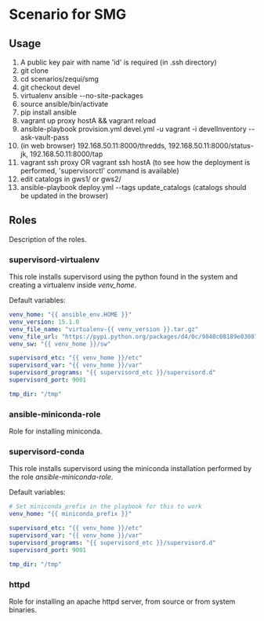 # Scenario for SMG

## Usage

1. A public key pair with name 'id' is required (in .ssh directory)
1. git clone
2. cd scenarios/zequi/smg
3. git checkout devel
3. virtualenv ansible --no-site-packages
4. source ansible/bin/activate
5. pip install ansible
6. vagrant up proxy hostA && vagrant reload
7. ansible-playbook provision.yml devel.yml -u vagrant -i develInventory --ask-vault-pass
8. (in web browser) 192.168.50.11:8000/thredds, 192.168.50.11:8000/status-jk, 192.168.50.11:8000/tap
9. vagrant ssh proxy OR vagrant ssh hostA (to see how the deployment is performed, 'supervisorctl' command is available)
10. edit catalogs in gws1/ or gws2/
11. ansible-playbook deploy.yml --tags update_catalogs (catalogs should be updated in the browser)

## Roles

Description of the roles.

### supervisord-virtualenv

This role installs supervisord using the python found in the system and creating a virtualenv inside *venv_home*.

Default variables:

```yaml
venv_home: "{{ ansible_env.HOME }}"
venv_version: 15.1.0
venv_file_name: "virtualenv-{{ venv_version }}.tar.gz"
venv_file_url: "https://pypi.python.org/packages/d4/0c/9840c08189e030873387a73b90ada981885010dd9aea134d6de30cd24cb8/virtualenv-{{ venv_version }}.tar.gz#md5=44e19f4134906fe2d75124427dc9b716"
venv_sw: "{{ venv_home }}/sw"

supervisord_etc: "{{ venv_home }}/etc"
supervisord_var: "{{ venv_home }}/var"
supervisord_programs: "{{ supervisord_etc }}/supervisord.d"
supervisord_port: 9001

tmp_dir: "/tmp"
```

### ansible-miniconda-role

Role for installing miniconda.

### supervisord-conda

This role installs supervisord using the miniconda installation performed by the role *ansible-miniconda-role*.

Default variables:

```yaml
# Set miniconda_prefix in the playbook for this to work
venv_home: "{{ miniconda_prefix }}"

supervisord_etc: "{{ venv_home }}/etc"
supervisord_var: "{{ venv_home }}/var"
supervisord_programs: "{{ supervisord_etc }}/supervisord.d"
supervisord_port: 9001

tmp_dir: "/tmp"
```

### httpd

Role for installing an apache httpd server, from source or from system binaries.
